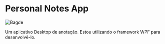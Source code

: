 # Personal Notes App
![Bagde](https://img.shields.io/badge/status-completo...-green)

Um aplicativo Desktop de anotação. Estou utilizando o framework WPF para desenvolvê-lo.
